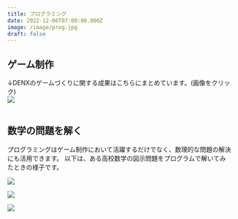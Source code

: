 ```yaml
---
title: プログラミング
date: 2022-12-06T07:00:00.000Z
image: /image/prog.jpg
draft: false
---
```

## ゲーム制作

↓DENXのゲームづくりに関する成果はこちらにまとめています。(画像をクリック)  
<a href="https://denx.netlify.app/products/game/">![](/image/game.jpg)</a>  
 ﻿ 

## 数学の問題を解く

プログラミングはゲーム制作において活躍するだけでなく、数理的な問題の解決にも活用できます。
以下は、ある高校数学の図示問題をプログラムで解いてみたときの様子です。

![](/image/programing_1.png)

![](/image/programing_2.png)

![](/image/programing_3.png)